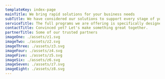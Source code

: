```yaml
---
templateKey: index-page
mainTitle: We bring rapid solutions for your business needs
subTitle: We have considered our solutions to support every stage of your growth.
serviceTitle: The full programs we are offering is specifically designed to meet your needs.
contactTitle: Convinced yet? Let's make something great together.
partnerTitle: Some of our trusted partners
imageOne: ./assets/z1.svg
imageTwo: ./assets/z2.svg
imageThree: ./assets/z3.svg
imageFour: ./assets/z4.svg
imageFive: ./assets/z5.svg
imageSix: ./assets/z6.svg
imageSeven: ./assets/z7.svg
imageEight: ./assets/z8.svg
---
```

